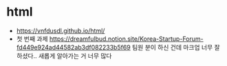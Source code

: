 # html
* https://vnfdusdl.github.io/html/
* 첫 번째 과제 https://dreamfulbud.notion.site/Korea-Startup-Forum-fd449e924ad44582ab3df082233b5f69 팀원 분이 하신 건데 마크업 너무 잘하셨다.. 새롭게 알아가는 거 너무 많다
